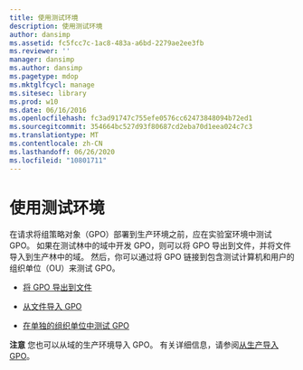 ```yaml
---
title: 使用测试环境
description: 使用测试环境
author: dansimp
ms.assetid: fc5fcc7c-1ac8-483a-a6bd-2279ae2ee3fb
ms.reviewer: ''
manager: dansimp
ms.author: dansimp
ms.pagetype: mdop
ms.mktglfcycl: manage
ms.sitesec: library
ms.prod: w10
ms.date: 06/16/2016
ms.openlocfilehash: fc3ad91747c755efe0576cc62473848094b72ed1
ms.sourcegitcommit: 354664bc527d93f80687cd2eba70d1eea024c7c3
ms.translationtype: MT
ms.contentlocale: zh-CN
ms.lasthandoff: 06/26/2020
ms.locfileid: "10801711"
---
```

# 使用测试环境


在请求将组策略对象（GPO）部署到生产环境之前，应在实验室环境中测试 GPO。 如果在测试林中的域中开发 GPO，则可以将 GPO 导出到文件，并将文件导入到生产林中的域。 然后，你可以通过将 GPO 链接到包含测试计算机和用户的组织单位（OU）来测试 GPO。

-   [将 GPO 导出到文件](export-a-gpo-to-a-file.md)

-   [从文件导入 GPO](import-a-gpo-from-a-file-ed.md)

-   [在单独的组织单位中测试 GPO](test-a-gpo-in-a-separate-organizational-unit-agpm40.md)

**注意** 您也可以从域的生产环境导入 GPO。 有关详细信息，请参阅[从生产导入 GPO](import-a-gpo-from-production-agpm40-ed.md)。

 

 

 





